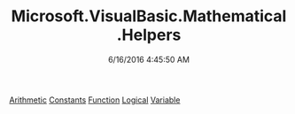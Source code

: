 ﻿---
title: Microsoft.VisualBasic.Mathematical.Helpers
date: 6/16/2016 4:45:50 AM
---

[Arithmetic](T-Microsoft.VisualBasic.Mathematical.Helpers.Arithmetic.html)
[Constants](T-Microsoft.VisualBasic.Mathematical.Helpers.Constants.html)
[Function](T-Microsoft.VisualBasic.Mathematical.Helpers.Function.html)
[Logical](T-Microsoft.VisualBasic.Mathematical.Helpers.Logical.html)
[Variable](T-Microsoft.VisualBasic.Mathematical.Helpers.Variable.html)
